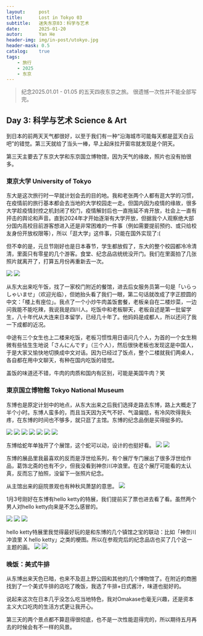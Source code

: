 ```yaml
---
layout:     post
title:      Lost in Tokyo 03
subtitle:   迷失东京03：科学与艺术
date:       2025-01-20
autor:      Yan He
header-img: img/in-post/utokyo.jpg
header-mask: 0.5
catalog:    true
tags:
    - 旅行
    - 2025
    - 东京
---
```

> 纪念2025.01.01 - 01.05 的五天四夜东京之旅。
> 很遗憾一次性并不能全部写完。


## Day 3: 科学与艺术 Science & Art

到日本的前两天天气都很好，以至于我们有一种“沿海城市可能每天都是蓝天白云吧”的错觉。第三天就给了当头一棒，早上起床拉开窗帘就发现是个阴天。

第三天主要去了东京大学和东京国立博物馆，因为天气的缘故，照片也没有拍很多。

### 東京大学 University of Tokyo
东大是这次旅行时一早就计划会去的目的地。我和老张两个人都有逛大学的习惯，在疫情前的旅行基本都会去当地的大学校园走一走。但国内因为疫情的缘故，很多大学趁疫情封控之机封闭了校门，疫情解封后也一直拖延不肯开放，社会上一直有抨击的舆论和声音。直到2024年才开始逐渐有大学开放，但据我个人观察绝大部分国内高校目前游客想进入还是非常困难的一件事（例如需要提前预约、或只给校友身份开放权限等），所以「逛大学」这件事，只能在国外实现了:(

但不幸的是，元旦节刚好也是日本春节，学生都放假了，东大的整个校园都冷冷清清，里面只有零星的几个游客。食堂、纪念品店统统没开门。我们在里面拍了几张照片就离开了，打算五月份再重新去一次。

![](https://yanheluke.oss-cn-beijing.aliyuncs.com/A887D336-035B-43CF-B728-317331382E87_1_105_c.jpeg)
![](https://yanheluke.oss-cn-beijing.aliyuncs.com/1A7CCDB3-C803-4395-94A9-FCDDDB3A3E8E_1_102_o.jpeg)

从东大出来吃午饭，找了一家校门附近的餐馆，进去后女服务员第一句是「いらっしゃいませ」（欢迎光临），但她抬头看了我们一眼，第二句话就改成了字正腔圆的中文：「楼上有座位」。我点了一个小炒牛肉盖饭套餐，老板亲自在二楼炒菜，一边问我能不能吃辣，我说我是四川人。吃饭中和老板聊天，老板自述是第一批留学生，八十年代从大连来日本留学，已经几十年了。他妈妈是成都人，所以还问了我一下成都的近况。

中途有三个女生也上二楼来吃饭，老板习惯性用日语问几个人，为首的一个女生稍微有些怯生生地说「さんにんです」（三个人），然后很快老板也发现这是中国人，于是大家又愉快地切换成中文对话。因为已经过了饭点，整个二楼就我们两桌人，各自都在用中文聊天，有种在国内吃饭的错觉。

盖饭的味道还不错，牛肉的肉质和国内有区别，可能是美国牛肉？笑

### 東京国立博物館 Tokyo National Museum
东博也是原定计划中的地点，从东大出来之后我们选择走路去东博，路上大概走了半个小时。东博人蛮多的，而且当天因为天气不好、气温偏低，有冷风吹得我头疼，在东博的时间也不够多，就只逛了主馆。东博的纪念品倒是买得挺多的。

![](https://yanheluke.oss-cn-beijing.aliyuncs.com/6C1BDE76-7125-4336-8100-20919C0EB18A_1_105_c.jpeg)
![](https://yanheluke.oss-cn-beijing.aliyuncs.com/FBED5423-9F66-4171-B495-A39D73FEEF77_1_105_c.jpeg)
![](https://yanheluke.oss-cn-beijing.aliyuncs.com/6D40CB81-79EA-46E0-B69A-835C192C25D0_1_102_o.jpeg)
![](https://yanheluke.oss-cn-beijing.aliyuncs.com/62E20EF2-AE6B-4930-8396-E96C693D10FD_1_105_c.jpeg)
![](https://yanheluke.oss-cn-beijing.aliyuncs.com/FF44E6C7-9360-4B04-A030-FFD7D2E45F34_1_105_c.jpeg)
![](https://yanheluke.oss-cn-beijing.aliyuncs.com/D4372CCF-75C7-4DC6-85B4-C3F14DB54840_1_105_c.jpeg)
![](https://yanheluke.oss-cn-beijing.aliyuncs.com/A45F4C8D-9A9A-4388-84FA-0B3F43B75FEB_1_105_c.jpeg)

东博给蛇年单独开了个展馆，这个蛇可以动，设计的也挺好看。
![](https://yanheluke.oss-cn-beijing.aliyuncs.com/7666E9FB-0D92-4825-9344-2EFB427FB0BF_1_105_c.jpeg)
![](https://yanheluke.oss-cn-beijing.aliyuncs.com/BDBDDBEC-FBBC-4F78-B98B-456B7A4E8285_1_102_o.jpeg)

东博的展品里我最喜欢的反而是浮世绘系列，有个展厅专门展出了很多浮世绘作品，葛饰北斋的也有不少，但我没看到神奈川冲浪里。在这个展厅可能看的太认真，反而忘了拍照，没留下一张照片纪念。

从主馆出来的庭院景观也有种秋风萧瑟的意思。
![](https://yanheluke.oss-cn-beijing.aliyuncs.com/6320F383-7829-41A9-BC18-36ECA6AD1987_1_102_o.jpeg)

1月3号刚好在东博有hello ketty的特展，我们提前买了票也进去看了看。虽然两个男人对hello ketty向来是不怎么感冒的。

![](https://yanheluke.oss-cn-beijing.aliyuncs.com/6DAEE176-07AF-4E9C-B90C-B0107FB37E55_1_105_c.jpeg)
![](https://yanheluke.oss-cn-beijing.aliyuncs.com/A963E62C-A59A-4298-A098-799D680CE8D3_1_105_c.jpeg)
![](https://yanheluke.oss-cn-beijing.aliyuncs.com/4096DABF-74ED-4212-9402-FEE30C0432E7_1_105_c.jpeg)

hello ketty特展里我觉得最好玩的是和东博的几个镇馆之宝的联动：比如「神奈川冲浪里 X hello ketty」之类的梗图。所以在参观完后的纪念品店也买了几个这一主题的画。
![](https://yanheluke.oss-cn-beijing.aliyuncs.com/18A74919-1F4A-4846-9EC3-DB7EB78723EE_1_105_c.jpeg)
![](https://yanheluke.oss-cn-beijing.aliyuncs.com/8BB46FF2-483B-4385-8BCA-2A3FD9CD1EC4_1_105_c.jpeg)

### 晚饭：美式牛排
从东博出来天色已暗，也来不及逛上野公园和其他的几个博物馆了。在附近的商圈找到了一个美式牛排的店吃了晚饭，我选了牛排+日式酱汁，味道也挺好的。

说起来这次在日本几乎没怎么吃当地特色，我对Omakase也毫无兴趣，还是资本主义大口吃肉的生活方式更让我开心。

第三天的两个景点都不算逛得很彻底，也不是一次性能逛得完的，所以期待五月再去的时候会有不一样的风景。